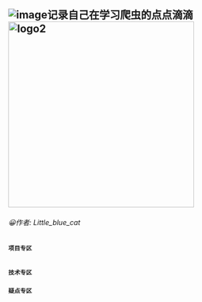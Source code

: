 ## ![image](https://github.com/Huang-YuHang/MySpider/blob/master/image/logo.jpg)记录自己在学习爬虫的点点滴滴<img src=" https://github.com/Huang-YuHang/MySpider/blob/master/image/logo2.jpg" width="375" alt="logo2"/>

###### :grinning:作者: Little_blue_cat 

#### `项目专区`



###### 

##### 



#### `技术专区`





#### `疑点专区`

